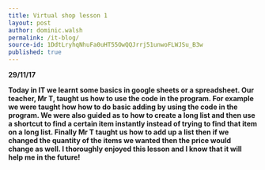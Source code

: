 ```yaml
---
title: Virtual shop lesson 1
layout: post
author: dominic.walsh
permalink: /it-blog/
source-id: 1DdtLryhqNhuFa0uHT55OwQQJrrj51unwoFLWJSu_B3w
published: true
---
```

**29/11/17**

**Today in IT we learnt some basics in google sheets or a spreadsheet. Our teacher, Mr T, taught us how to use the code in the program. For example we were taught how how to do basic adding by using the code in the program. We were also guided as to how to create a long list and then use a shortcut to find a certain item instantly instead of trying to find that item on a long list. Finally Mr T taught us how to add up a list then if we changed the quantity of the items we wanted then the price would change as well. I thoroughly enjoyed this lesson and I know that it will help me in the future!**

